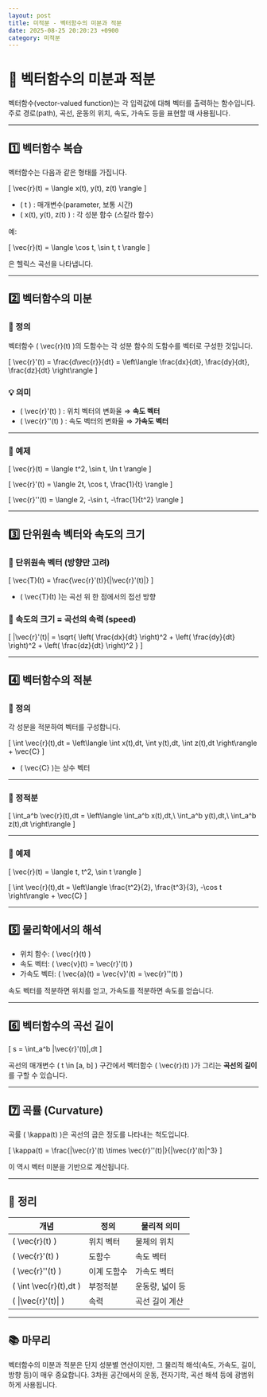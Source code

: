 ```yaml
---
layout: post
title: 미적분 - 벡터함수의 미분과 적분
date: 2025-08-25 20:20:23 +0900
category: 미적분
---
```

# 📘 벡터함수의 미분과 적분

벡터함수(vector-valued function)는 각 입력값에 대해 벡터를 출력하는 함수입니다. 주로 경로(path), 곡선, 운동의 위치, 속도, 가속도 등을 표현할 때 사용됩니다.

---

## 1️⃣ 벡터함수 복습

벡터함수는 다음과 같은 형태를 가집니다.

\[
\vec{r}(t) = \langle x(t), y(t), z(t) \rangle
\]

- \( t \) : 매개변수(parameter, 보통 시간)
- \( x(t), y(t), z(t) \) : 각 성분 함수 (스칼라 함수)

예: 

\[
\vec{r}(t) = \langle \cos t, \sin t, t \rangle
\]

은 헬릭스 곡선을 나타냅니다.

---

## 2️⃣ 벡터함수의 **미분**

### 📌 정의

벡터함수 \( \vec{r}(t) \)의 도함수는 각 성분 함수의 도함수를 벡터로 구성한 것입니다.

\[
\vec{r}'(t) = \frac{d\vec{r}}{dt} = \left\langle \frac{dx}{dt}, \frac{dy}{dt}, \frac{dz}{dt} \right\rangle
\]

### 💡 의미

- \( \vec{r}'(t) \) : 위치 벡터의 변화율 ⇒ **속도 벡터**
- \( \vec{r}''(t) \) : 속도 벡터의 변화율 ⇒ **가속도 벡터**

---

### 📌 예제

\[
\vec{r}(t) = \langle t^2, \sin t, \ln t \rangle
\]

\[
\vec{r}'(t) = \langle 2t, \cos t, \frac{1}{t} \rangle
\]

\[
\vec{r}''(t) = \langle 2, -\sin t, -\frac{1}{t^2} \rangle
\]

---

## 3️⃣ 단위원속 벡터와 속도의 크기

### 📌 단위원속 벡터 (방향만 고려)

\[
\vec{T}(t) = \frac{\vec{r}'(t)}{\|\vec{r}'(t)\|}
\]

- \( \vec{T}(t) \)는 곡선 위 한 점에서의 접선 방향

### 📌 속도의 크기 = 곡선의 속력 (speed)

\[
\|\vec{r}'(t)\| = \sqrt{ \left( \frac{dx}{dt} \right)^2 + \left( \frac{dy}{dt} \right)^2 + \left( \frac{dz}{dt} \right)^2 }
\]

---

## 4️⃣ 벡터함수의 **적분**

### 📌 정의

각 성분을 적분하여 벡터를 구성합니다.

\[
\int \vec{r}(t)\,dt = \left\langle \int x(t)\,dt, \int y(t)\,dt, \int z(t)\,dt \right\rangle + \vec{C}
\]

- \( \vec{C} \)는 상수 벡터

---

### 📌 정적분

\[
\int_a^b \vec{r}(t)\,dt = \left\langle \int_a^b x(t)\,dt,\ \int_a^b y(t)\,dt,\ \int_a^b z(t)\,dt \right\rangle
\]

---

### 📌 예제

\[
\vec{r}(t) = \langle t, t^2, \sin t \rangle
\]

\[
\int \vec{r}(t)\,dt = \left\langle \frac{t^2}{2}, \frac{t^3}{3}, -\cos t \right\rangle + \vec{C}
\]

---

## 5️⃣ 물리학에서의 해석

- 위치 함수: \( \vec{r}(t) \)
- 속도 벡터: \( \vec{v}(t) = \vec{r}'(t) \)
- 가속도 벡터: \( \vec{a}(t) = \vec{v}'(t) = \vec{r}''(t) \)

속도 벡터를 적분하면 위치를 얻고, 가속도를 적분하면 속도를 얻습니다.

---

## 6️⃣ 벡터함수의 곡선 길이

\[
s = \int_a^b \|\vec{r}'(t)\|\,dt
\]

곡선의 매개변수 \( t \in [a, b] \) 구간에서 벡터함수 \( \vec{r}(t) \)가 그리는 **곡선의 길이**를 구할 수 있습니다.

---

## 7️⃣ 곡률 (Curvature)

곡률 \( \kappa(t) \)은 곡선의 굽은 정도를 나타내는 척도입니다.

\[
\kappa(t) = \frac{\|\vec{r}'(t) \times \vec{r}''(t)\|}{\|\vec{r}'(t)\|^3}
\]

이 역시 벡터 미분을 기반으로 계산됩니다.

---

## 🧠 정리

| 개념 | 정의 | 물리적 의미 |
|------|------|--------------|
| \( \vec{r}(t) \) | 위치 벡터 | 물체의 위치 |
| \( \vec{r}'(t) \) | 도함수 | 속도 벡터 |
| \( \vec{r}''(t) \) | 이계 도함수 | 가속도 벡터 |
| \( \int \vec{r}(t)\,dt \) | 부정적분 | 운동량, 넓이 등 |
| \( \|\vec{r}'(t)\| \) | 속력 | 곡선 길이 계산 |

---

## 📚 마무리

벡터함수의 미분과 적분은 단지 성분별 연산이지만, 그 물리적 해석(속도, 가속도, 길이, 방향 등)이 매우 중요합니다. 3차원 공간에서의 운동, 전자기학, 곡선 해석 등에 광범위하게 사용됩니다.
